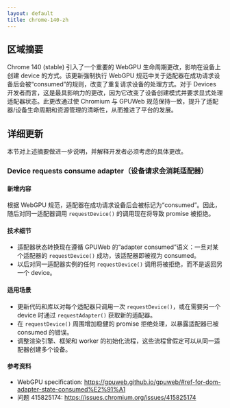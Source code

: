 ```yaml
---
layout: default
title: chrome-140-zh
---
```


## 区域摘要

Chrome 140 (stable) 引入了一个重要的 WebGPU 生命周期更改，影响在设备上创建 device 的方式。该更新强制执行 WebGPU 规范中关于适配器在成功请求设备后会被“consumed”的规则，改变了重复请求设备的处理方式。对于 Devices 开发者而言，这是最具影响力的更改，因为它改变了设备创建模式并要求显式处理适配器状态。此更改通过使 Chromium 与 GPUWeb 规范保持一致，提升了适配器/设备生命周期和资源管理的清晰性，从而推进了平台的发展。

## 详细更新

本节对上述摘要做进一步说明，并解释开发者必须考虑的具体更改。

### Device requests consume adapter（设备请求会消耗适配器）

#### 新增内容
根据 WebGPU 规范，适配器在成功请求设备后会被标记为“consumed”。因此，随后对同一适配器调用 `requestDevice()` 的调用现在将导致 promise 被拒绝。

#### 技术细节
- 适配器状态转换现在遵循 GPUWeb 的“adapter consumed”语义：一旦对某个适配器的 `requestDevice()` 成功，该适配器即被视为 consumed。
- 以后对同一适配器实例的任何 `requestDevice()` 调用将被拒绝，而不是返回另一个 device。

#### 适用场景
- 更新代码和库以对每个适配器只调用一次 `requestDevice()`，或在需要另一个 device 时通过 `requestAdapter()` 获取新的适配器。
- 在 `requestDevice()` 周围增加稳健的 promise 拒绝处理，以暴露适配器已被 consumed 的错误。
- 调整渲染引擎、框架和 worker 的初始化流程，这些流程曾假定可以从同一适配器创建多个设备。

#### 参考资料
- WebGPU specification: https://gpuweb.github.io/gpuweb/#ref-for-dom-adapter-state-consumed%E2%91%A1  
- 问题 415825174: https://issues.chromium.org/issues/415825174
